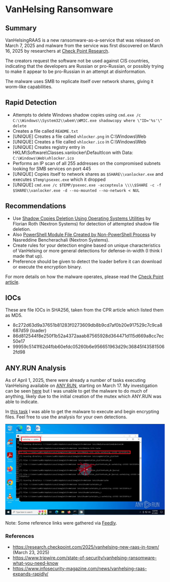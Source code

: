# VanHelsing Ransomware

## Summary

VanHelsingRAAS is a new ransomware-as-a-service that was released on March 7, 2025 and malware from the service was first discovered on March 16, 2025 by researchers at [Check Point Research](https://research.checkpoint.com/2025/vanhelsing-new-raas-in-town/).

The creators request the software not be used against CIS countries, indicating that the developers are Russian or pro-Russian, or possibly trying to make it appear to be pro-Russian in an attempt at disinformation.

The malware uses SMB to replicate itself over network shares, giving it worm-like capabilities.

## Rapid Detection

* Attempts to delete Windows shadow copies using `cmd.exe /c C:\\Windows\\System32\\wbem\\WMIC.exe shadowcopy where \"ID='%s'\" delete`
* Creates a file called `README.txt`
* [UNIQUE] Creates a file called `vhlocker.png` in C:\Windows\Web
* [UNIQUE] Creates a file called `vhlocker.ico` in C:\Windows\Web
* [UNIQUE] Creates registry entry in HKLM\Software\Classes\.vanlocker\DefaultIcon with Data: `C:\Windows\Web\vhlocker.ico`
* Performs an IP scan of all 255 addresses on the compromised subnets looking for SMB services on port 445
* [UNIQUE] Copies itself to network shares as `$SHARE\\vanlocker.exe` and executes `$Temp\psexec.exe` which it dropped
* [UNIQUE] `cmd.exe /c $TEMP/psexec.exe -accepteula \\\\$SHARE -c -f $SHARE\\vanlocker.exe -d --no-mounted --no-network < NUL`

## Recommendations

* Use [Shadow Copies Deletion Using Operating Systems Utilities](https://github.com/SigmaHQ/sigma/blob/78a78c79ffd2998cd864618c538395a4e8c23902/rules/windows/process_creation/proc_creation_win_susp_shadow_copies_deletion.yml#L4) by Florian Roth (Nextron Systems) for detection of attempted shadow file deletion.
* Also [PowerShell Module File Created by Non-PowerShell Process](https://github.com/SigmaHQ/sigma/blob/78a78c79ffd2998cd864618c538395a4e8c23902/rules/windows/file/file_event/file_event_win_powershell_module_uncommon_creation.yml#L2) by Nasreddine Bencherachali (Nextron Systems).
* Create rules for your detection engine based on unique characteristics of VanHelsing or more general detections for defense-in-width (I think I made that up).
* Preference should be given to detect the loader before it can download or execute the encryption binary.

For more details on how the malware operates, please read the [Check Point article](https://research.checkpoint.com/2025/vanhelsing-new-raas-in-town/).

## IOCs

These are file IOCs in SHA256, taken from the CPR article which listed them as MD5.

* 8c272d63d9a37651b81283f0273609db8b9cd7af0b20e917529c7c9ca8687d59 (loader)
* 86d812544f8e250f1b52a4372aaab87565928d364471d115d669a8cc7ec50e17
* 99959c5141f62d4fbb60efdc05260b6e956651963d29c36845f435815062fd98

## ANY.RUN Analysis

As of April 1, 2025, there were already a number of tasks executing VanHelsing available on [ANY.RUN](https://any.run/), starting on March 17. My investigation can be seen [here](https://app.any.run/tasks/a05d1e58-3521-4c10-a60e-b31401e15e35) but I was unable to get the malware to do much of anything, likely due to the initial creation of the mutex which ANY.RUN was able to indicate.

In [this task](https://app.any.run/tasks/39efe72c-eeb9-4ebe-83cd-73a7d28cc567) I was able to get the malware to execute and begin encrypting files. Feel free to use the analysis for your own detections.

<img src="images/20250401-anyrun-vanhelsing.png">

Note: Some reference links were gathered via [Feedly](https://feedly.com/i/collection/content/user/cc20e8e3-2a63-40bf-9046-a038677236c9/category/f7345f24-0352-440c-9614-6d78f9ec9dce).

### References

* https://research.checkpoint.com/2025/vanhelsing-new-raas-in-town/ (March 23, 2025)
* https://www.tripwire.com/state-of-security/vanhelsing-ransomware-what-you-need-know
* https://www.infosecurity-magazine.com/news/vanhelsing-raas-expands-rapidly/ 
